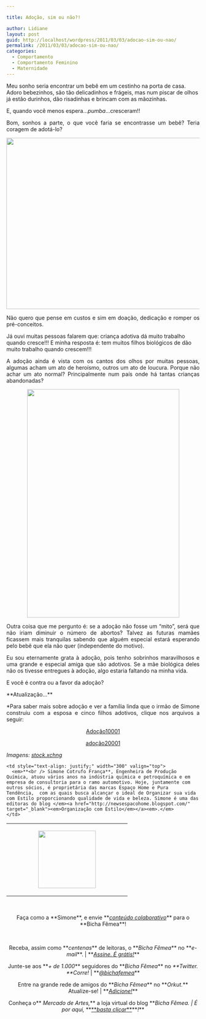 ```yaml
---

title: Adoção, sim ou não?!

author: Lidiane
layout: post
guid: http://localhost/wordpress/2011/03/03/adocao-sim-ou-nao/
permalink: /2011/03/03/adocao-sim-ou-nao/
categories:
  - Comportamento
  - Comportamento Feminino
  - Maternidade
---
```

Meu sonho seria encontrar um bebê em um cestinho na porta de casa. Adoro bebezinhos, são tão delicadinhos e frágeis, mas num piscar de olhos já estão durinhos, dão risadinhas e brincam com as mãozinhas.

E, quando você menos espera&#8230;_pumba_&#8230;cresceram!!

<p style="text-align: justify;">
  Bom, sonhos a parte, o que você faria se encontrasse um bebê? Teria coragem de adotá-lo?
</p>

<!--more-->

<p style="text-align: center;">
  <a href="http://www.trololodemulher.com.br/blog/wp-content/uploads/2011/02/bebe.jpg"><img class="alignnone size-full wp-image-6049" title="bebê" src="http://www.trololodemulher.com.br/blog/wp-content/uploads/2011/02/bebe.jpg" alt="" width="596" height="447" /></a>
</p>

<p style="text-align: justify;">
  Não quero que pense em custos e sim em doação, dedicação e romper os pré-conceitos.
</p>

Já ouvi muitas pessoas falarem que: criança adotiva dá muito trabalho quando cresce!!! E minha resposta é: tem muitos filhos biológicos de dão muito trabalho quando crescem!!!

<p style="text-align: justify;">
  A adoção ainda é vista com os cantos dos olhos por muitas pessoas, algumas acham um ato de heroísmo, outros um ato de loucura. Porque não achar um ato normal? Principalmente num país onde há tantas crianças abandonadas?
</p>

<p style="text-align: center;">
  <a href="http://www.trololodemulher.com.br/blog/wp-content/uploads/2011/02/bebe1.jpg"><img class="alignnone size-full wp-image-6050" title="bebê1" src="http://www.trololodemulher.com.br/blog/wp-content/uploads/2011/02/bebe1.jpg" alt="" width="397" height="596" /></a>
</p>

<p style="text-align: justify;">
  Outra coisa que me pergunto é: se a adoção não fosse um “mito”, será que não iriam diminuir o número de abortos? Talvez as futuras mamães ficassem mais tranquilas sabendo que alguém especial estará esperando pelo bebê que ela não quer (independente do motivo).
</p>

<p style="text-align: justify;">
  Eu sou eternamente grata à adoção, pois tenho sobrinhos maravilhosos e uma grande e especial amiga que são adotivos. Se a mãe biológica deles não os tivesse entregues à adoção, algo estaria faltando na minha vida.
</p>

<p style="text-align: justify;">
  E você é contra ou a favor da adoção?
</p>

<p style="text-align: justify;">
  **Atualização&#8230;**
</p>

<p style="text-align: justify;">
  *Para saber mais sobre adoção e ver a família linda que o irmão de Simone construiu com a esposa e cinco filhos adotivos, clique nos arquivos a seguir:
</p>

<p style="text-align: center;">
  <a href="http://www.trololodemulher.com.br/blog/wp-content/uploads/2011/03/Adocao10001.pdf">Adoção10001</a>
</p>

<p style="text-align: center;">
  <a href="http://www.trololodemulher.com.br/blog/wp-content/uploads/2011/03/adocao20001.pdf">adoção20001</a>
</p>

_Imagens:_ <a href="http://www.sxc.hu/" target="_blank"><em>stock.xchng</em></a>

<table border="0" cellspacing="0" cellpadding="0" width="600">
  <tr>
    <td width="300" valign="top">
      <p style="text-align: center;">
        <a href="http://www.trololodemulher.com.br/blog/wp-content/uploads/2011/02/Simone.jpg"><img class="alignnone size-thumbnail wp-image-6053" title="Simone" src="http://www.trololodemulher.com.br/blog/wp-content/uploads/2011/02/Simone-150x150.jpg" alt="" width="150" height="150" /></a><a href="http://www.trololodemulher.com.br/blog/wp-content/uploads/2011/02/Simone.jpg"></a>
      </p>
    </td>
    
    <td style="text-align: justify;" width="300" valign="top">
      <em>**<br /> Simone Cotrufo França**, Engenheira de Produção Química, atuou vários anos na indústria química e petroquímica e em empresa de consultoria para o ramo automotivo. Hoje, juntamente com outros sócios, é proprietária das marcas Espaço Home e Pura Tendência,  com as quais busca alcançar o ideal de Organizar sua vida com Estilo proporcionando qualidade de vida e beleza. Simone é uma das editoras do blog </em><a href="http://newsespacohome.blogspot.com/" target="_blank"><em>Organização com Estilo</em></a><em>.</em> 
    </td>
  </tr>
</table>

 

<p style="text-align: center;">
  Faça como a **Simone**, e envie **<em><a href="http://www.trololodemulher.com.br/para-voce/conteudo-colaborativo/">conteúdo colaborativo</a></em>** para o **Bicha Fêmea**!
</p>

<p style="text-align: center;">
   
</p>

<p style="text-align: center;">
  Receba, assim como **<em>centenas</em>** de leitoras, o **<em>Bicha Fêmea</em>** no **<em>e-mail</em>**. | **<em><a href="http://feedburner.google.com/fb/a/mailverify?uri=blogbichafemea&loc=pt_BR">Assine. É grátis!</a></em>**
</p>

<p style="text-align: center;">
  Junte-se aos **<em>+ de 1.000</em>** seguidores do **<em>Bicha Fêmea</em>** no <em>**Twitter. **Corre!</em> | **<em><a href="http://twitter.com/bichafemea">@bichafemea</a></em>**
</p>

<p style="text-align: center;">
  Entre na grande rede de amigos do **<em>Bicha Fêmea</em>** no **<em>Orkut.</em>** Atualize-se! | **<em><a href="http://www.orkut.com.br/Main#Profile?uid=5161612886294499900">Adicione!</a></em>**
</p>

<p style="text-align: center;">
  Conheça o**<em> Mercado de Artes,</em>** a loja virtual do blog **<em>Bicha Fêmea. | É por aqui, </em>**<a href="http://www.trololodemulher.com.br/loja/">**<em>basta clicar</em>**</a>**<em>!</em>**
</p>